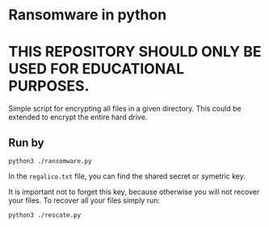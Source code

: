 # Ransomware in python

# THIS REPOSITORY SHOULD ONLY BE USED FOR EDUCATIONAL PURPOSES.

Simple script for encrypting all files in a given directory. This could be extended to encrypt the entire hard drive.

## Run by

`
python3 ./ransomware.py
`

In the `regalico.txt` file, you can find the shared secret or symetric key.

It is important not to forget this key, because otherwise you will not recover your files. To recover all your files simply run:

`
python3 ./rescate.py
`
